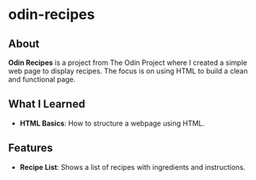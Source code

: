 # odin-recipes

## About

**Odin Recipes** is a project from The Odin Project where I created a simple web page to display recipes. The focus is on using HTML to build a clean and functional page.

## What I Learned

- **HTML Basics**: How to structure a webpage using HTML.

## Features

- **Recipe List**: Shows a list of recipes with ingredients and instructions.